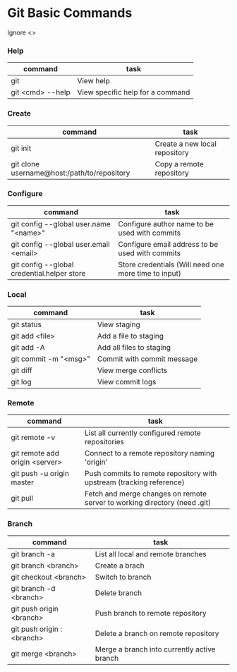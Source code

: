 # Git Basic Commands
Ignore <>
### Help
command | task
--- | ---
git | View help
git \<cmd> --help | View specific help for a command
### Create
command | task
--- | ---
git init | Create a new local repository
git clone username@host:/path/to/repository | Copy a remote repository
### Configure
command | task
--- | ---
git config --global user.name "\<name>" | Configure author name to be used with commits
git config --global user.email \<email> | Configure email address to be used with commits
git config --global credential.helper store | Store credentials (Will need one more time to input)
### Local
command | task
--- | ---
git status | View staging
git add \<file> | Add a file to staging
git add -A | Add all files to staging
git commit -m "\<msg>" | Commit with commit message
git diff | View merge conflicts
git log | View commit logs
### Remote
command | task
--- | ---
git remote -v | List all currently configured remote repositories
git remote add origin \<server> | Connect to a remote repository naming 'origin'
git push -u origin master | Push commits to remote repository with upstream (tracking reference)
git pull | Fetch and merge changes on remote server to working directory (need .git)
### Branch
command | task
--- | ---
git branch -a | List all local and remote branches
git branch \<branch> | Create a brach
git checkout \<branch> | Switch to branch
git branch -d \<branch> | Delete branch
git push origin \<branch> | Push branch to remote repository
git push origin :\<branch> | Delete a branch on remote repository
git merge \<branch> | Merge a branch into currently active branch
